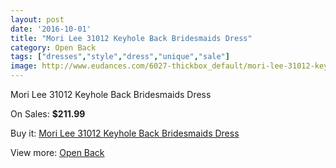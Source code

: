 ```yaml
---
layout: post
date: '2016-10-01'
title: "Mori Lee 31012 Keyhole Back Bridesmaids Dress"
category: Open Back
tags: ["dresses","style","dress","unique","sale"]
image: http://www.eudances.com/6027-thickbox_default/mori-lee-31012-keyhole-back-bridesmaids-dress.jpg
---
```

Mori Lee 31012 Keyhole Back Bridesmaids Dress

On Sales: **$211.99**
<a href="https://www.eudances.com/en/open-back/2144-mori-lee-31012-keyhole-back-bridesmaids-dress.html"><amp-img layout="responsive" width="600" height="600" src="//www.eudances.com/6027-thickbox_default/mori-lee-31012-keyhole-back-bridesmaids-dress.jpg" alt="Mori Lee 31012 Keyhole Back Bridesmaids Dress 0" /></a>
<a href="https://www.eudances.com/en/open-back/2144-mori-lee-31012-keyhole-back-bridesmaids-dress.html"><amp-img layout="responsive" width="600" height="600" src="//www.eudances.com/6028-thickbox_default/mori-lee-31012-keyhole-back-bridesmaids-dress.jpg" alt="Mori Lee 31012 Keyhole Back Bridesmaids Dress 1" /></a>

Buy it: [Mori Lee 31012 Keyhole Back Bridesmaids Dress](https://www.eudances.com/en/open-back/2144-mori-lee-31012-keyhole-back-bridesmaids-dress.html "Mori Lee 31012 Keyhole Back Bridesmaids Dress")

View more: [Open Back](https://www.eudances.com/en/24-open-back "Open Back")